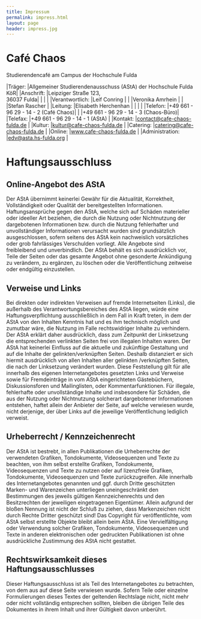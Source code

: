 ```yaml
---
title: Impressum
permalink: impress.html
layout: page
header: impress.jpg
---
```


# Café Chaos

<!-- <a href="http://cafe-chaos-fulda.de/wp-content/uploads/imported/logo_cc_schwarz.png"><img class="alignright wp-image-2582" src="http://cafe-chaos-fulda.de/wp-content/uploads/imported/logo_cc_schwarz-300x148.png" alt="logo_cc_schwarz" width="500" height="247" /></a> -->


Studierendencafé am Campus der Hochschule Fulda

|Träger:         |Allgemeiner Studierendenausschuss (AStA) der Hochschule Fulda KöR|
|Anschrift:      |Leipziger Straße 123, <br>36037 Fulda|
|                |                                     |
|Verantwortlich: |Leif Conring                         |
|                |Veronika Amrhein                     |
|                |Stefan Rascher                       |
|Leitung:        |Elisabeth Herchenhan                 |
|                |                                     |
|Telefon:        |+49 661 - 96 29 - 14 - 2 (Café Chaos)|
|                |+49 661 - 96 29 - 14 - 3 (Chaos-Büro)|
|Telefax:        |+49 661 - 96 29 - 14 - 1 (AStA)      |
|Kontakt:        |contact@cafe-chaos-fulda.de          |
|Kultur:         |kultur@cafe-chaos-fulda.de           |
|Catering:       |catering@cafe-chaos-fulda.de         |
|Online:         |www.cafe-chaos-fulda.de              |
|Administration: |edv@asta.hs-fulda.org                |


# Haftungsausschluss

## Online-Angebot des AStA
Der AStA übernimmt keinerlei Gewähr für die Aktualität, Korrektheit, Vollständigkeit oder Qualität der bereitgestellten Informationen. Haftungsansprüche gegen den AStA, welche sich auf Schäden materieller oder ideeller Art beziehen, die durch die Nutzung oder Nichtnutzung der dargebotenen Informationen bzw. durch die Nutzung fehlerhafter und unvollständiger Informationen verursacht wurden sind grundsätzlich ausgeschlossen, sofern seitens des AStA kein nachweislich vorsätzliches oder grob fahrlässiges Verschulden vorliegt. Alle Angebote sind freibleibend und unverbindlich. Der AStA behält es sich ausdrücklich vor, Teile der Seiten oder das gesamte Angebot ohne gesonderte Ankündigung zu verändern, zu ergänzen, zu löschen oder die Veröffentlichung zeitweise oder endgültig einzustellen.

## Verweise und Links
Bei direkten oder indirekten Verweisen auf fremde Internetseiten (Links), die außerhalb des Verantwortungsbereiches des AStA liegen, würde eine Haftungsverpflichtung ausschließlich in dem Fall in Kraft treten, in dem der AStA von den Inhalten Kenntnis hat und es ihm technisch möglich und zumutbar wäre, die Nutzung im Falle rechtswidriger Inhalte zu verhindern. Der AStA erklärt daher ausdrücklich, dass zum Zeitpunkt der Linksetzung die entsprechenden verlinkten Seiten frei von illegalen Inhalten waren. Der AStA hat keinerlei Einfluss auf die aktuelle und zukünftige Gestaltung und auf die Inhalte der gelinkten/verknüpften Seiten. Deshalb distanziert er sich hiermit ausdrücklich von allen Inhalten aller gelinkten /verknüpften Seiten, die nach der Linksetzung verändert wurden. Diese Feststellung gilt für alle innerhalb des eigenen Internetangebotes gesetzten Links und Verweise sowie für Fremdeinträge in vom AStA eingerichteten Gästebüchern, Diskussionsforen und Mailinglisten, oder Kommentarfunktionen. Für illegale, fehlerhafte oder unvollständige Inhalte und insbesondere für Schäden, die aus der Nutzung oder Nichtnutzung solcherart dargebotener Informationen entstehen, haftet allein der Anbieter der Seite, auf welche verwiesen wurde, nicht derjenige, der über Links auf die jeweilige Veröffentlichung lediglich verweist.

## Urheberrecht / Kennzeichenrecht
Der AStA ist bestrebt, in allen Publikationen die Urheberrechte der verwendeten Grafiken, Tondokumente, Videosequenzen und Texte zu beachten, von ihm selbst erstellte Grafiken, Tondokumente, Videosequenzen und Texte zu nutzen oder auf lizenzfreie Grafiken, Tondokumente, Videosequenzen und Texte zurückzugreifen. Alle innerhalb des Internetangebotes genannten und ggf. durch Dritte geschützten Marken- und Warenzeichen unterliegen uneingeschränkt den Bestimmungen des jeweils gültigen Kennzeichenrechts und den Besitzrechten der jeweiligen eingetragenen Eigentümer. Allein aufgrund der bloßen Nennung ist nicht der Schluß zu ziehen, dass Markenzeichen nicht durch Rechte Dritter geschützt sind! Das Copyright für veröffentlichte, vom AStA selbst erstellte Objekte bleibt allein beim AStA. Eine Vervielfältigung oder Verwendung solcher Grafiken, Tondokumente, Videosequenzen und Texte in anderen elektronischen oder gedruckten Publikationen ist ohne ausdrückliche Zustimmung des AStA nicht gestattet.

## Rechtswirksamkeit dieses Haftungsausschlusses
Dieser Haftungsausschluss ist als Teil des Internetangebotes zu betrachten, von dem aus auf diese Seite verwiesen wurde. Sofern Teile oder einzelne Formulierungen dieses Textes der geltenden Rechtslage nicht, nicht mehr oder nicht vollständig entsprechen sollten, bleiben die übrigen Teile des Dokumentes in ihrem Inhalt und ihrer Gültigkeit davon unberührt.
